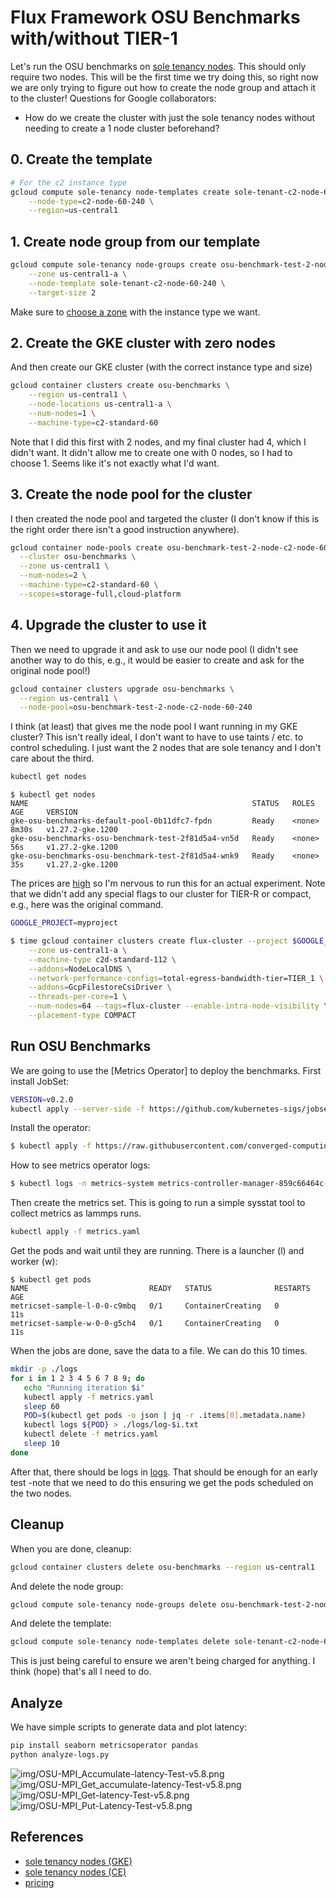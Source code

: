 # Flux Framework OSU Benchmarks with/without TIER-1

Let's run the OSU benchmarks on [sole tenancy nodes](https://cloud.google.com/kubernetes-engine/docs/how-to/sole-tenancy).
This should only require two nodes. This will be the first time we try doing this,
so right now we are only trying to figure out how to create the node group and attach it to the cluster!
Questions for Google collaborators:

 - How do we create the cluster with just the sole tenancy nodes without needing to create a 1 node cluster beforehand?

## 0. Create the template

```bash
# For the c2 instance type
gcloud compute sole-tenancy node-templates create sole-tenant-c2-node-60-240 \
    --node-type=c2-node-60-240 \
    --region=us-central1
```

## 1. Create node group from our template

```bash
gcloud compute sole-tenancy node-groups create osu-benchmark-test-2-node-c2-node-60-240 \
    --zone us-central1-a \
    --node-template sole-tenant-c2-node-60-240 \
    --target-size 2
```

Make sure to [choose a zone](https://cloud.google.com/compute/docs/regions-zones#available) with the instance type we want.

## 2. Create the GKE cluster with zero nodes

And then create our GKE cluster (with the correct instance type and size)

```bash
gcloud container clusters create osu-benchmarks \
    --region us-central1 \
    --node-locations us-central1-a \
    --num-nodes=1 \
    --machine-type=c2-standard-60
```

Note that I did this first with 2 nodes, and my final cluster had 4, which I didn't want.
It didn't allow me to create one with 0 nodes, so I had to choose 1. Seems like it's not exactly what I'd want.

## 3. Create the node pool for the cluster

I then created the node pool and targeted the cluster (I don't know if this is the right order
there isn't a good instruction anywhere). 

```bash
gcloud container node-pools create osu-benchmark-test-2-node-c2-node-60-240 \
  --cluster osu-benchmarks \
  --zone us-central1 \
  --num-nodes=2 \
  --machine-type=c2-standard-60 \
  --scopes=storage-full,cloud-platform
```

## 4. Upgrade the cluster to use it

Then we need to upgrade it and ask to use our node pool (I didn't see another way to do this,
e.g., it would be easier to create and ask for the original node pool!)

```bash
gcloud container clusters upgrade osu-benchmarks \
  --region us-central1 \
  --node-pool=osu-benchmark-test-2-node-c2-node-60-240
```

I think (at least) that gives me the node pool I want running in my GKE cluster?
This isn't really ideal, I don't want to have to use taints / etc. to control
scheduling. I just want the 2 nodes that are sole tenancy and I don't care about the third.

```bash
kubectl get nodes
```
```console
$ kubectl get nodes
NAME                                                  STATUS   ROLES    AGE     VERSION
gke-osu-benchmarks-default-pool-0b11dfc7-fpdn         Ready    <none>   8m30s   v1.27.2-gke.1200
gke-osu-benchmarks-osu-benchmark-test-2f81d5a4-vn5d   Ready    <none>   56s     v1.27.2-gke.1200
gke-osu-benchmarks-osu-benchmark-test-2f81d5a4-wnk9   Ready    <none>   35s     v1.27.2-gke.1200
```

The prices are [high](https://cloud.google.com/compute/sole-tenant-pricing#sole-tenant_node_billing) so I'm
nervous to run this for an actual experiment. Note that we didn't add any special flags to our cluster for TIER-R or compact, e.g.,
here was the original command.

```bash
GOOGLE_PROJECT=myproject
```
```bash
$ time gcloud container clusters create flux-cluster --project $GOOGLE_PROJECT \
    --zone us-central1-a \
    --machine-type c2d-standard-112 \
    --addons=NodeLocalDNS \
    --network-performance-configs=total-egress-bandwidth-tier=TIER_1 \
    --addons=GcpFilestoreCsiDriver \
    --threads-per-core=1 \
    --num-nodes=64 --tags=flux-cluster --enable-intra-node-visibility \
    --placement-type COMPACT
```

## Run OSU Benchmarks

We are going to use the [Metrics Operator] to deploy the benchmarks. First install JobSet:

```bash
VERSION=v0.2.0
kubectl apply --server-side -f https://github.com/kubernetes-sigs/jobset/releases/download/$VERSION/manifests.yaml
```

Install the operator:

```bash
$ kubectl apply -f https://raw.githubusercontent.com/converged-computing/metrics-operator/main/examples/dist/metrics-operator.yaml
```

How to see metrics operator logs:

```bash
$ kubectl logs -n metrics-system metrics-controller-manager-859c66464c-7rpbw
```

Then create the metrics set. This is going to run a simple sysstat tool to collect metrics
as lammps runs.

```bash
kubectl apply -f metrics.yaml
```

Get the pods and wait until they are running. There is a launcher (l) and worker (w):

```
$ kubectl get pods
NAME                           READY   STATUS              RESTARTS   AGE
metricset-sample-l-0-0-c9mbq   0/1     ContainerCreating   0          11s
metricset-sample-w-0-0-g5ch4   0/1     ContainerCreating   0          11s
```

When the jobs are done, save the data to a file. We can do this 10 times.

```bash
mkdir -p ./logs
for i in 1 2 3 4 5 6 7 8 9; do
   echo "Running iteration $i"
   kubectl apply -f metrics.yaml
   sleep 60
   POD=$(kubectl get pods -o json | jq -r .items[0].metadata.name)
   kubectl logs ${POD} > ./logs/log-$i.txt
   kubectl delete -f metrics.yaml
   sleep 10
done
```

After that, there should be logs in [logs](logs).
That should be enough for an early test -note that we need to do this ensuring we get the
pods scheduled on the two nodes.

## Cleanup

When you are done, cleanup:

```bash
gcloud container clusters delete osu-benchmarks --region us-central1
```

And delete the node group:

```bash
gcloud compute sole-tenancy node-groups delete osu-benchmark-test-2-node-c2-node-60-240
```

And delete the template:

```bash
gcloud compute sole-tenancy node-templates delete sole-tenant-c2-node-60-240 
```

This is just being careful to ensure we aren't being charged for anything.
I think (hope) that's all I need to do.

## Analyze

We have simple scripts to generate data and plot latency:

```bash
pip install seaborn metricsoperator pandas
python analyze-logs.py
```

![img/OSU-MPI_Accumulate-latency-Test-v5.8.png](img/OSU-MPI_Accumulate-latency-Test-v5.8.png)
![img/OSU-MPI_Get_accumulate-latency-Test-v5.8.png](img/OSU-MPI_Get_accumulate-latency-Test-v5.8.png)
![img/OSU-MPI_Get-latency-Test-v5.8.png](img/OSU-MPI_Get-latency-Test-v5.8.png)
![img/OSU-MPI_Put-Latency-Test-v5.8.png](img/OSU-MPI_Put-Latency-Test-v5.8.png)

## References

- [sole tenancy nodes (GKE)](https://cloud.google.com/kubernetes-engine/docs/how-to/sole-tenancy)
- [sole tenancy nodes (CE)](https://cloud.google.com/compute/docs/nodes/sole-tenant-nodes#node_types)
- [pricing](https://cloud.google.com/compute/sole-tenant-pricing#sole-tenant_node_billing)
